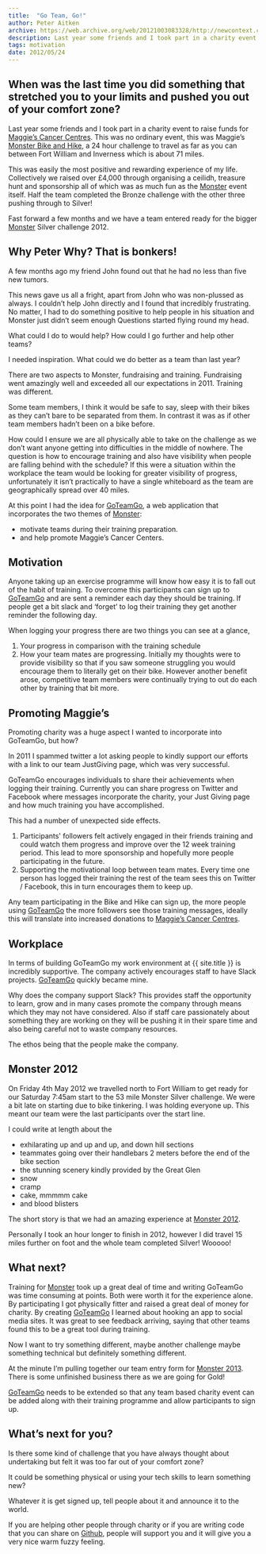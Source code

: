 ```yaml
---
title:  "Go Team, Go!"
author: Peter Aitken
archive: https://web.archive.org/web/20121003083328/http://newcontext.com/2012/04/27/beating-a-skills-shortage
description: Last year some friends and I took part in a charity event to raise funds for Maggie’s Cancer Centres. This was no ordinary event, this was Maggie’s Monster Bike and Hike, a 24 hour challenge to travel as far as you can between Fort William and Inverness which is about 71 miles.
tags: motivation
date: 2012/05/24
---
```


## When was the last time you did something that stretched you to your limits and pushed you out of your comfort zone?
Last year some friends and I took part in a charity event to raise funds for [Maggie’s Cancer Centres](http://www.maggiescentres.org/). This was no ordinary event, this was Maggie’s [Monster Bike and Hike](http://monster.maggiescentres.org/), a 24 hour challenge to travel as far as you can between Fort William and Inverness which is about 71 miles.

This was easily the most positive and rewarding experience of my life. Collectively we raised over £4,000 through organising a ceilidh, treasure hunt and sponsorship all of which was as much fun as the [Monster](http://monster.maggiescentres.org/) event itself. Half the team completed the Bronze challenge with the other three pushing through to Silver!

Fast forward a few months and we have a team entered ready for the bigger [Monster](http://monster.maggiescentres.org/) Silver challenge 2012.

## Why Peter Why? That is bonkers!
A few months ago my friend John found out that he had no less than five new tumors.

This news gave us all a fright, apart from John who was non-plussed as always. I couldn’t help John directly and I found that incredibly frustrating. No matter, I had to do something positive to help people in his situation and Monster just didn’t seem enough
Questions started flying round my head.

What could I do to would help? How could I go further and help other teams?

I needed inspiration. What could we do better as a team than last year?

There are two aspects to Monster, fundraising and training. Fundraising went amazingly well and exceeded all our expectations in 2011. Training was different.

Some team members, I think it would be safe to say, sleep with their bikes as they can’t bare to be separated from them. In contrast it was as if other team members hadn’t been on a bike before.

How could I ensure we are all physically able to take on the challenge as we don’t want anyone getting into difficulties in the middle of nowhere. The question is how to encourage training and also have visibility when people are falling behind with the schedule? If this were a situation within the workplace the team would be looking for greater visibility of progress, unfortunately it isn’t practically to have a single whiteboard as the team are geographically spread over 40 miles.

At this point I had the idea for [GoTeamGo](http://goteamgo.org/), a web application that incorporates the two themes of [Monster](http://monster.maggiescentres.org/):

* motivate teams during their training preparation.
* and help promote Maggie’s Cancer Centers.

## Motivation
Anyone taking up an exercise programme will know how easy it is to fall out of the habit of training. To overcome this participants can sign up to [GoTeamGo](http://goteamgo.org/) and are sent a reminder each day they should be training. If people get a bit slack and ‘forget’ to log their training they get another reminder the following day.

When logging your progress there are two things you can see at a glance,

1. Your progress in comparison with the training schedule
2. How your team mates are progressing. Initially my thoughts were to provide visibility so that if you saw someone struggling you would encourage them to literally get on their bike. However another benefit arose, competitive team members were continually trying to out do each other by training that bit more.

## Promoting Maggie’s
Promoting charity was a huge aspect I wanted to incorporate into GoTeamGo, but how?

In 2011 I spammed twitter a lot asking people to kindly support our efforts with a link to our team JustGiving page, which was very successful.

GoTeamGo encourages individuals to share their achievements when logging their training. Currently you can share progress on Twitter and Facebook where messages incorporate the charity, your Just Giving page and how much training you have accomplished.

This had a number of unexpected side effects.

1. Participants' followers felt actively engaged in their friends training and could watch them progress and improve over the 12 week training period. This lead to more sponsorship and hopefully more people participating in the future.
2. Supporting the motivational loop between team mates. Every time one person has logged their training the rest of the team sees this on Twitter / Facebook, this in turn encourages them to keep up.

Any team participating in the Bike and Hike can sign up, the more people using [GoTeamGo](http://goteamgo.org/) the more followers see those training messages, ideally this will translate into increased donations to [Maggie’s Cancer Centres](http://www.maggiescentres.org/).

## Workplace

In terms of building GoTeamGo my work environment at {{ site.title }} is incredibly supportive. The company actively encourages staff to have Slack projects. [GoTeamGo](http://goteamgo.org/) quickly became mine.

Why does the company support Slack? This provides staff the opportunity to learn, grow and in many cases promote the company through means which they may not have considered. Also if staff care passionately about something they are working on they will be pushing it in their spare time and also being careful not to waste company resources.

The ethos being that the people make the company.

## Monster 2012
On Friday 4th May 2012 we travelled north to Fort William to get ready for our Saturday 7:45am start to the 53 mile Monster Silver challenge. We were a bit late on starting due to bike tinkering. I was holding everyone up. This meant our team were the last participants over the start line.

I could write at length about the

* exhilarating up and up and up, and down hill sections
* teammates going over their handlebars 2 meters before the end of the bike section
* the stunning scenery kindly provided by the Great Glen
* snow
* cramp
* cake, mmmmm cake
* and blood blisters

The short story is that we had an amazing experience at [Monster 2012](http://monster.maggiescentres.org/).

Personally I took an hour longer to finish in 2012, however I did travel 15 miles further on foot and the whole team completed Silver! Wooooo!

## What next?
Training for [Monster](http://monster.maggiescentres.org/) took up a great deal of time and writing GoTeamGo was time consuming at points. Both were worth it for the experience alone. By participating I got physically fitter and raised a great deal of money for charity. By creating [GoTeamGo](http://goteamgo.org/) I learned about hooking an app to social media sites. It was great to see feedback arriving, saying that other teams found this to be a great tool during training.

Now I want to try something different, maybe another challenge maybe something technical but definitely something different.

At the minute I’m pulling together our team entry form for [Monster 2013](http://monster.maggiescentres.org/). There is some unfinished business there as we are going for Gold!

[GoTeamGo](http://goteamgo.org/) needs to be extended so that any team based charity event can be added along with their training programme and allow participants to sign up.

## What’s next for you?
Is there some kind of challenge that you have always thought about undertaking but felt it was too far out of your comfort zone?

It could be something physical or using your tech skills to learn something new?

Whatever it is get signed up, tell people about it and announce it to the world.

If you are helping other people through charity or if you are writing code that you can share on [Github](http://github.com/), people will support you and it will give you a very nice warm fuzzy feeling.
